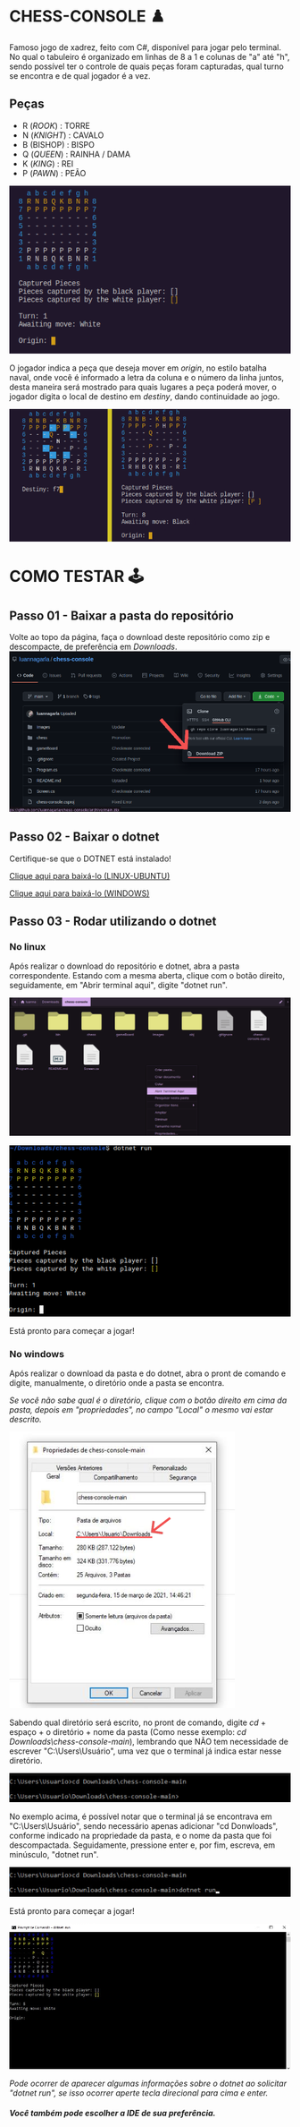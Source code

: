# CHESS-CONSOLE :chess_pawn:
Famoso jogo de xadrez, feito com C#, disponível para jogar pelo terminal.
No qual o tabuleiro é organizado em linhas de 8 a 1 e colunas de "a" até "h", sendo possível ter o controle de quais peças foram capturadas, qual turno se encontra e de qual jogador é a vez.

## Peças
* R (_ROOK_) : TORRE
* N (_KNIGHT_) : CAVALO
* B (BISHOP) : BISPO
* Q (_QUEEN_) : RAINHA / DAMA
* K (_KING_) : REI
* P (_PAWN_) : PEÃO

![chess-console](Images/chess.png)

O jogador indica a peça que deseja mover em _origin_, no estilo batalha naval, onde você é informado a letra da coluna e o número da linha juntos, desta maneira será mostrado para quais lugares a peça poderá mover, o jogador digita o local de destino em _destiny_, dando continuidade ao jogo.

![chess-console](Images/chess-console.png)

# COMO TESTAR :joystick:
## Passo 01 - Baixar a pasta do repositório
Volte ao topo da página, faça o download deste repositório como zip e descompacte, de preferência em _Downloads_.
![Download](Images/download.png)

## Passo 02 - Baixar o dotnet
Certifique-se que o DOTNET está instalado!

<a href="https://docs.microsoft.com/pt-br/dotnet/core/install/linux-ubuntu">Clique aqui para baixá-lo (LINUX-UBUNTU)</a>

<a href="https://docs.microsoft.com/pt-br/dotnet/core/install/linux-ubuntu">Clique aqui para baixá-lo (WINDOWS)</a>

## Passo 03 - Rodar utilizando o dotnet
### No linux
Após realizar o download do repositório e dotnet, abra a pasta correspondente. Estando com a mesma aberta, clique com o botão direito, seguidamente, em "Abrir terminal aqui", digite "dotnet run".

![linux-console](Images/linux.png)

![linux-console](Images/linux-console.png)

Está pronto para começar a jogar!

### No windows
Após realizar o download da pasta e do dotnet, abra o pront de comando e digite, manualmente, o diretório onde a pasta se encontra.

_Se você não sabe qual é o diretório, clique com o botão direito em cima da pasta, depois em "propriedades", no campo "Local" o mesmo vai estar descrito._

![properties](Images/path.png)

Sabendo qual diretório será escrito, no pront de comando, digite _cd_ + espaço + o diretório + nome da pasta (Como nesse exemplo: _cd Downloads\chess-console-main_), lembrando que NÃO tem necessidade de escrever "C:\Users\Usuário", uma vez que o terminal já indica estar nesse diretório.

![windows-diretory](Images/windows-directory.png)

No exemplo acima, é possível notar que o terminal já se encontrava em "C:\Users\Usuário", sendo necessário apenas adicionar "cd Donwloads", conforme indicado na propriedade da pasta, e o nome da pasta que foi descompactada.
Seguidamente, pressione enter e, por fim, escreva, em minúsculo, "dotnet run".

![windows-dotnetrun](Images/dotnetrun.png)

Está pronto para começar a jogar!

![windows-console](Images/windows-console.png)

_Pode ocorrer de aparecer algumas informações sobre o dotnet ao solicitar "dotnet run", se isso ocorrer aperte tecla direcional para cima e enter._

##### Você também pode escolher a IDE de sua preferência.